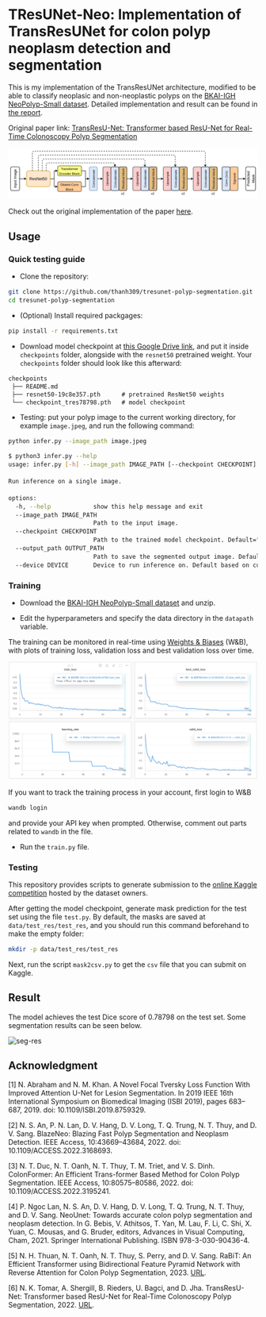 # TResUNet-Neo: Implementation of TransResUNet for colon polyp neoplasm detection and segmentation

This is my implementation of the TransResUNet architecture, modified to be able to classify neoplasic and non-neoplastic polyps on the [BKAI-IGH NeoPolyp-Small dataset](https://www.kaggle.com/competitions/bkai-igh-neopolyp/data). Detailed implementation and result can be found in [the report](report_compressed.pdf).

Original paper link: [TransResU-Net: Transformer based ResU-Net for Real-Time Colonoscopy Polyp Segmentation](https://arxiv.org/pdf/2206.08985.pdf)

![block-diagram](img/block-diagram.jpg)

Check out the original implementation of the paper [here](https://github.com/nikhilroxtomar/TransResUNet).

## Usage

### Quick testing guide

* Clone the repository:

```bash
git clone https://github.com/thanh309/tresunet-polyp-segmentation.git
cd tresunet-polyp-segmentation
```

* (Optional) Install required packgages:

```bash
pip install -r requirements.txt
```

* Download model checkpoint at [this Google Drive link](https://drive.google.com/file/d/19G2pwZO8OfPHYrXLP-2Qi8VtBDtA82NE/view?usp=sharing), and put it inside `checkpoints` folder, alongside with the `resnet50` pretrained weight. Your `checkpoints` folder should look like this afterward:

```text
checkpoints
 ├── README.md
 ├── resnet50-19c8e357.pth      # pretrained ResNet50 weights
 └── checkpoint_tres78798.pth   # model checkpoint
```

* Testing: put your polyp image to the current working directory, for example `image.jpeg`, and run the following command:

```bash
python infer.py --image_path image.jpeg
```

```bash
$ python3 infer.py --help
usage: infer.py [-h] --image_path IMAGE_PATH [--checkpoint CHECKPOINT] [--output_path OUTPUT_PATH] [--device DEVICE]

Run inference on a single image.

options:
  -h, --help            show this help message and exit
  --image_path IMAGE_PATH
                        Path to the input image.
  --checkpoint CHECKPOINT
                        Path to the trained model checkpoint. Default="checkpoints/checkpoint_tres78798.pth"
  --output_path OUTPUT_PATH
                        Path to save the segmented output image. Default="output.png"
  --device DEVICE       Device to run inference on. Default based on cuda availability
```

### Training

* Download the [BKAI-IGH NeoPolyp-Small dataset](https://www.kaggle.com/competitions/bkai-igh-neopolyp/data) and unzip.

* Edit the hyperparameters and specify the data directory in the `datapath` variable.

The training can be monitored in real-time using [Weights & Biases](https://wandb.ai/) (W&B), with plots of training loss, validation loss and best validation loss over time.

![run-res](img/run-res.png)

If you want to track the training process in your account, first login to W&B

```bash
wandb login
```

and provide your API key when prompted. Otherwise, comment out parts related to `wandb` in the file.

* Run the `train.py` file.

### Testing

This repository provides scripts to generate submission to the [online Kaggle competition](https://www.kaggle.com/competitions/bkai-igh-neopolyp) hosted by the dataset owners.

After getting the model checkpoint, generate mask prediction for the test set using the file `test.py`. By default, the masks are saved at `data/test_res/test_res`, and you should run this command beforehand to make the empty folder:

```bash
mkdir -p data/test_res/test_res
```

Next, run the script `mask2csv.py` to get the `csv` file that you can submit on Kaggle.

## Result

The model achieves the test Dice score of 0.78798 on the test set. Some segmentation results can be seen below.

![seg-res](img/seg-res.png)

## Acknowledgment

[1] N. Abraham and N. M. Khan. A Novel Focal Tversky Loss Function With Improved Attention U-Net for Lesion Segmentation. In 2019 IEEE 16th International Symposium on Biomedical Imaging (ISBI 2019), pages 683–687, 2019. doi: 10.1109/ISBI.2019.8759329.

[2] N. S. An, P. N. Lan, D. V. Hang, D. V. Long, T. Q. Trung, N. T. Thuy, and D. V. Sang. BlazeNeo: Blazing Fast Polyp Segmentation and Neoplasm Detection. IEEE Access, 10:43669–43684, 2022. doi: 10.1109/ACCESS.2022.3168693.

[3] N. T. Duc, N. T. Oanh, N. T. Thuy, T. M. Triet, and V. S. Dinh. ColonFormer: An Efficient Trans-former Based Method for Colon Polyp Segmentation. IEEE Access, 10:80575–80586, 2022. doi: 10.1109/ACCESS.2022.3195241.

[4] P. Ngoc Lan, N. S. An, D. V. Hang, D. V. Long, T. Q. Trung, N. T. Thuy, and D. V. Sang. NeoUnet: Towards accurate colon polyp segmentation and neoplasm detection. In G. Bebis, V. Athitsos, T. Yan, M. Lau, F. Li, C. Shi, X. Yuan, C. Mousas, and G. Bruder, editors, Advances in Visual Computing, Cham, 2021. Springer International Publishing. ISBN 978-3-030-90436-4.

[5] N. H. Thuan, N. T. Oanh, N. T. Thuy, S. Perry, and D. V. Sang. RaBiT: An Efficient Transformer using Bidirectional Feature Pyramid Network with Reverse Attention for Colon Polyp Segmentation, 2023. [URL](https://arxiv.org/abs/2307.06420).

[6] N. K. Tomar, A. Shergill, B. Rieders, U. Bagci, and D. Jha. TransResU-Net: Transformer based ResU-Net for Real-Time Colonoscopy Polyp Segmentation, 2022. [URL](https://arxiv.org/abs/2206.08985).

